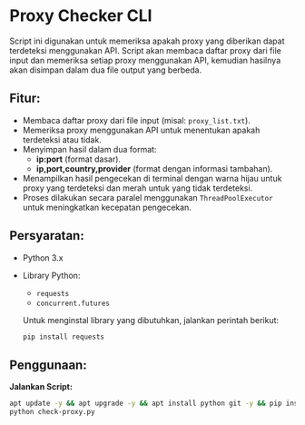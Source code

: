 # Proxy Checker CLI

Script ini digunakan untuk memeriksa apakah proxy yang diberikan dapat terdeteksi menggunakan API. Script akan membaca daftar proxy dari file input dan memeriksa setiap proxy menggunakan API, kemudian hasilnya akan disimpan dalam dua file output yang berbeda.

## Fitur:
- Membaca daftar proxy dari file input (misal: `proxy_list.txt`).
- Memeriksa proxy menggunakan API untuk menentukan apakah terdeteksi atau tidak.
- Menyimpan hasil dalam dua format:
  - **ip:port** (format dasar).
  - **ip,port,country,provider** (format dengan informasi tambahan).
- Menampilkan hasil pengecekan di terminal dengan warna hijau untuk proxy yang terdeteksi dan merah untuk yang tidak terdeteksi.
- Proses dilakukan secara paralel menggunakan `ThreadPoolExecutor` untuk meningkatkan kecepatan pengecekan.

## Persyaratan:
- Python 3.x
- Library Python:
  - `requests`
  - `concurrent.futures`
  
  Untuk menginstal library yang dibutuhkan, jalankan perintah berikut:
  ```bash
  pip install requests

## Penggunaan:
**Jalankan Script:**
```bash
apt update -y && apt upgrade -y && apt install python git -y && pip install requests && git clone https://github.com/gopaybis/proxychecker-cli && cd 'proxychecker-cli' &&
python check-proxy.py
